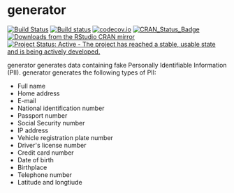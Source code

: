 <!-- README.md is generated from README.Rmd. Please edit that file -->
generator
=========

[![Build Status](https://travis-ci.org/paulhendricks/generator.png?branch=master)](https://travis-ci.org/paulhendricks/generator) [![Build status](https://ci.appveyor.com/api/projects/status/au9ww7v8mhgr59s8/branch/master?svg=true)](https://ci.appveyor.com/project/paulhendricks/generator/branch/master) [![codecov.io](http://codecov.io/github/paulhendricks/generator/coverage.svg?branch=master)](http://codecov.io/github/paulhendricks/generator?branch=master) [![CRAN\_Status\_Badge](http://www.r-pkg.org/badges/version/generator)](http://cran.r-project.org/package=generator) [![Downloads from the RStudio CRAN mirror](http://cranlogs.r-pkg.org/badges/generator)](http://cran.rstudio.com/package=generator) [![Project Status: Active - The project has reached a stable, usable state and is being actively developed.](http://www.repostatus.org/badges/0.1.0/active.svg)](http://www.repostatus.org/#active)

generator generates data containing fake Personally Identifiable Information (PII). generator generates the following types of PII:

-   Full name
-   Home address
-   E-mail
-   National identification number
-   Passport number
-   Social Security number
-   IP address
-   Vehicle registration plate number
-   Driver's license number
-   Credit card number
-   Date of birth
-   Birthplace
-   Telephone number
-   Latitude and longtiude
